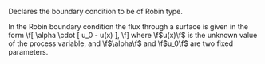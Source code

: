 Declares the boundary condition to be of Robin type.

In the Robin boundary condition the flux through a surface is given in the form
\f[ \alpha \cdot [ u_0 - u(x) ], \f]
where \f$u(x)\f$ is the unknown value of the process variable, and \f$\alpha\f$
and \f$u_0\f$ are two fixed parameters.
